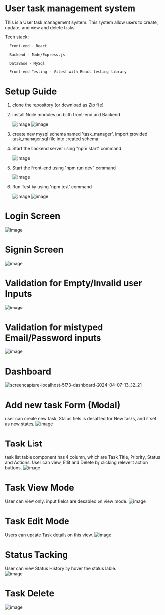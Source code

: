 # User task management system
This is a User task management system. This system allow users to create, update, and view and delete tasks. 

Tech stack:
  
      Front-end - React
        
      Backend - Node/Express.js  
      
      DataBase - MySql  
      
      Front-end Testing - Vitest with React testing library

# Setup Guide
01. clone the repository (or download as Zip file)
02. install Node modules on both front-end and Backend

      ![image](https://github.com/S-Dissanayake/user-task-management-system/assets/89515541/e27347c1-cf2c-42e7-b4cf-c9ced1973476)
      ![image](https://github.com/S-Dissanayake/user-task-management-system/assets/89515541/c8aa6e58-9780-421b-aa03-0d2572358d7a)
  
03. create new mysql schema named 'task_manager', import provided task_manager.sql file into created schema.
04. Start the backend server using "npm start" command
   
      ![image](https://github.com/S-Dissanayake/user-task-management-system/assets/89515541/4910052d-bda4-48d1-8e72-5183dfa31ee1)

05. Start the Front-end using "npm run dev" command

      ![image](https://github.com/S-Dissanayake/user-task-management-system/assets/89515541/9f6393db-8318-4f6d-ba01-70acfe8046e4)

06. Run Test by using 'npm test' command
  
     ![image](https://github.com/S-Dissanayake/user-task-management-system/assets/89515541/055cf85d-65a2-4825-ac43-0626c6065fd7)
     ![image](https://github.com/S-Dissanayake/user-task-management-system/assets/89515541/ce400d40-d946-4e36-ba5a-abd5d0e97b64)
   
# Login Screen
![image](https://github.com/S-Dissanayake/user-task-management-system/assets/89515541/0cf8bfa1-cdd5-4908-bbf6-bcee78764b3f)

# Signin Screen
![image](https://github.com/S-Dissanayake/user-task-management-system/assets/89515541/31169e0a-4869-46c4-a3db-ec8f1cb7637a)

# Validation for Empty/Invalid user Inputs
![image](https://github.com/S-Dissanayake/user-task-management-system/assets/89515541/57c53e66-5cb6-4364-ae52-e42b2bc09f03)

# Validation for mistyped Email/Password inputs 
![image](https://github.com/S-Dissanayake/user-task-management-system/assets/89515541/0e9ccf0b-e5c9-4827-85c3-de1b0669a6e0)

# Dashboard
![screencapture-localhost-5173-dashboard-2024-04-07-13_32_21](https://github.com/S-Dissanayake/user-task-management-system/assets/89515541/e99776df-0a36-49ce-ab76-92dd8499f913)

# Add new task Form (Modal)
user can create new task, Status fiels is desabled for New tasks, and it set as new states.
![image](https://github.com/S-Dissanayake/user-task-management-system/assets/89515541/297b6332-8656-4381-8932-4e16dab77371)

# Task List
task list table component has 4 column, which are Task Title, Priority, Status and Actions.
User can view, Edit and Delete by clicking relevent action buttons. 
![image](https://github.com/S-Dissanayake/user-task-management-system/assets/89515541/df263f31-f8b8-4214-b2c6-50949728fe9b)

# Task View Mode
User can view only. input fields are desabled on view mode.
![image](https://github.com/S-Dissanayake/user-task-management-system/assets/89515541/4ad95a7e-3d02-4824-a4ee-0b5de024af24)

# Task Edit Mode
Users can update Task details on this view.
![image](https://github.com/S-Dissanayake/user-task-management-system/assets/89515541/d7c0c7fa-ed14-49fb-a7a9-5a881a1b5837)

# Status Tacking
User can view Status History by hover the status lable.  
![image](https://github.com/S-Dissanayake/user-task-management-system/assets/89515541/6dbfade2-4d06-4b48-9b34-41fdc3a325f6)

# Task Delete
![image](https://github.com/S-Dissanayake/user-task-management-system/assets/89515541/45174f91-d7bf-4320-92a3-451065e25868)
